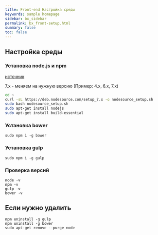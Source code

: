 ```yaml
---
title: Front-end Настройка среды
keywords: sample homepage
sidebar: bx_sidebar
permalink: bx_front-setup.html
summary: false
toc: false
---
```


## Настройка среды 

### Установка node.js и npm

[источник](https://www.digitalocean.com/community/tutorials/node-js-ubuntu-16-04-ru)

7.x - меняем на нужную версию (Пример: 4.x, 6.x, 7.x)

``` bash
cd ~
curl -sL https://deb.nodesource.com/setup_7.x -o nodesource_setup.sh
sudo bash nodesource_setup.sh
sudo apt-get install nodejs
sudo apt-get install build-essential
```

### Установка bower

```
sudo npm i -g bower
```

### Установка gulp

```
sudo npm i -g gulp
```

### Проверка версий

```
node -v
npm -v
gulp -v
bower -v
```

## Если нужно удалить

```
npm uninstall -g gulp 
npm uninstall -g bower 
sudo apt-get remove --purge node
```
